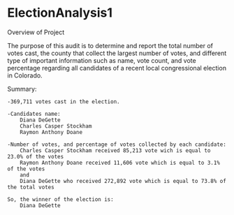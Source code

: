 # ElectionAnalysis1

Overview of Project

The purpose of this audit is to determine and report the total number of votes cast, the county that collect the largest number of votes, and different type of important information such as name, vote count, and vote percentage regarding all candidates of a recent local congressional  election in Colorado.

Summary: 

    -369,711 votes cast in the election.
    
    -Candidates name:
        Diana DeGette
        Charles Casper Stockham
        Raymon Anthony Doane

    -Number of votes, and percentage of votes collected by each candidate:
        Charles Casper Stockham received 85,213 vote wich is equal to 23.0% of the votes
        Raymon Anthony Doane received 11,606 vote which is equal to 3.1% of the votes 
        and
        Diana DeGette who received 272,892 vote which is equal to 73.8% of the total votes

    So, the winner of the election is:
        Diana DeGette
